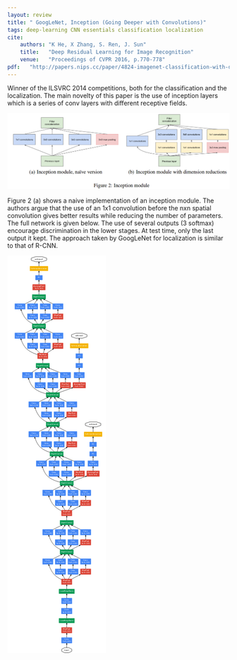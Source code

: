 ```yaml
---
layout: review
title: " GoogLeNet, Inception (Going Deeper with Convolutions)"
tags: deep-learning CNN essentials classification localization
cite:
    authors: "K He, X Zhang, S. Ren, J. Sun"
    title:   "Deep Residual Learning for Image Recognition"
    venue:   "Proceedings of CVPR 2016, p.770-778"
pdf:   "http://papers.nips.cc/paper/4824-imagenet-classification-with-deep-convolutional-neural-networks.pdf"
---
```


 
Winner of the ILSVRC 2014 competitions, both for the classification and the localization.  The main novelty of this paper is the use of inception layers which is a series of conv layers with different receptive fields.
 
![](/deep-learning/images/googleNet/inception_2.png)

Figure 2 (a) shows a naive implementation of an inception module.  The authors argue that the use of an 1x1 convolution before the nxn spatial convolution gives better results while reducing the number of parameters.  The full network is given below.  The use of several outputs (3 softmax) encourage discrimination in the lower stages.  At test time, only the last output it kept.  The approach taken by GoogLeNet for localization is similar to that of R-CNN.

![](/deep-learning/images/googleNet/inception_1.png)

